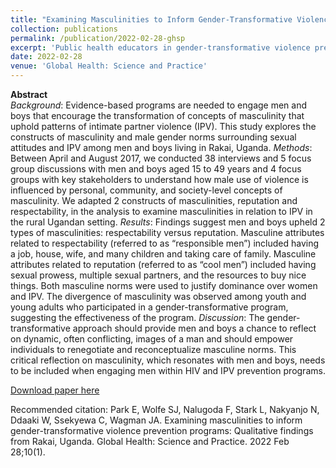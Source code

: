 ```yaml
---
title: "Examining Masculinities to Inform Gender-Transformative Violence Prevention Programs: Qualitative Findings From Rakai, Uganda"
collection: publications
permalink: /publication/2022-02-28-ghsp
excerpt: 'Public health educators in gender-transformative violence prevention programs need to address the male perception of dynamic, often conflicting, images of men and empower individuals to renegotiate and reconceptualize the masculine norms.'
date: 2022-02-28
venue: 'Global Health: Science and Practice'
---
```


**Abstract**
<br> *Background*: Evidence-based programs are needed to engage men and boys that encourage the transformation of concepts of masculinity that uphold patterns of intimate partner violence (IPV). This study explores the constructs of masculinity and male gender norms surrounding sexual attitudes and IPV among men and boys living in Rakai, Uganda.
*Methods*:
Between April and August 2017, we conducted 38 interviews and 5 focus group discussions with men and boys aged 15 to 49 years and 4 focus groups with key stakeholders to understand how male use of violence is influenced by personal, community, and society-level concepts of masculinity. We adapted 2 constructs of masculinities, reputation and respectability, in the analysis to examine masculinities in relation to IPV in the rural Ugandan setting.
*Results*:
Findings suggest men and boys upheld 2 types of masculinities: respectability versus reputation. Masculine attributes related to respectability (referred to as “responsible men”) included having a job, house, wife, and many children and taking care of family. Masculine attributes related to reputation (referred to as “cool men”) included having sexual prowess, multiple sexual partners, and the resources to buy nice things. Both masculine norms were used to justify dominance over women and IPV. The divergence of masculinity was observed among youth and young adults who participated in a gender-transformative program, suggesting the effectiveness of the program.
*Discussion*:
The gender-transformative approach should provide men and boys a chance to reflect on dynamic, often conflicting, images of a man and should empower individuals to renegotiate and reconceptualize masculine norms. This critical reflection on masculinity, which resonates with men and boys, needs to be included when engaging men within HIV and IPV prevention programs.

[Download paper here](https://www.ghspjournal.org/content/ghsp/10/1/e2100137.full.pdf)

Recommended citation: Park E, Wolfe SJ, Nalugoda F, Stark L, Nakyanjo N, Ddaaki W, Ssekyewa C, Wagman JA. Examining masculinities to inform gender-transformative violence prevention programs: Qualitative findings from Rakai, Uganda. Global Health: Science and Practice. 2022 Feb 28;10(1).

